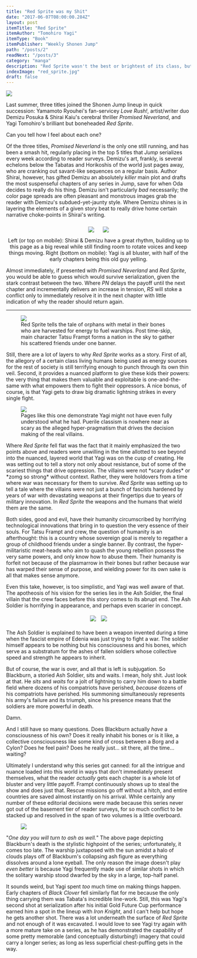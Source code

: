 ```yaml
---
title: "Red Sprite was my Shit"
date: "2017-06-07T08:00:00.284Z"
layout: post
itemTitle: "Red Sprite"
itemAuthor: "Tomohiro Yagi"
itemType: "Book"
itemPublisher: "Weekly Shonen Jump"
path: "/posts/2"
readNext: "/posts/3"
category: "manga"
description: "Red Sprite wasn't the best or brightest of its class, but it's still gone too soon."
indexImage: "red_sprite.jpg"
draft: false
---
```


<img class="floatCenter" style="max-height: 600px;" src="https://s3.amazonaws.com/foggy1/WSJ_Issue_39_2016_Cover.png" />

Last summer, three titles joined the Shonen Jump lineup in quick succession:  Yamamoto Ryouhei's fan-servicey _Love Rush!_, artist/writer duo Demizu Posuka & Shirai Kaiu's cerebral thriller _Promised Neverland_, and Yagi Tomohiro's brilliant but boneheaded _Red Sprite_. 

Can you tell how I feel about each one?

Of the three titles, _Promised Neverland_ is the only one still running, and has been a smash hit, regularly placing in the top 5 titles that _Jump_ serializes every week according to reader surveys. Demizu's art, frankly, is several echelons below the Tabatas and Horikoshis of the world just pages away, who are cranking out savant-like sequences on a regular basis. Author Shirai, however, has gifted Demizu an absolutely _killer_ main plot and drafts the most suspenseful chapters of any series in Jump, save for when Oda decides to really do his thing. Demizu isn't particularly _bad_ necessarily; the color page spreads are often pleasant and monstrous images grab the reader with Demizu's subdued-yet-jaunty style. Where Demizu shines is in layering the elements of a given story beat to really drive home certain narrative choke-points in Shirai's writing.

<div class='floatCenter' style='text-align:center;'>
  <img style="display: inline-block;max-height: 600px;margin:10px;" src="https://s3.amazonaws.com/foggy1/Screenshot_2017-06-06-21-22-50-01.jpeg" />
  <img style="display: inline-block;max-height: 600px;margin:10px;" src="https://s3.amazonaws.com/foggy1/Screenshot_2017-06-06-21-16-55-01.jpeg" />
  <figcaption>Left (or top on mobile): Shirai & Demizu have a great rhythm, building up to this page as a big reveal while still finding room to rotate voices and keep things moving. Right (bottom on mobile): Yagi is all bluster, with half of the early chapters being this old guy yelling.</figcaption>
</div>


Almost immediately, if presented with _Promised Neverland_ and _Red Sprite_, you would be able to guess which would survive serialization, given the stark contrast between the two. Where _PN_ delays the payoff until the next chapter and incrementally delivers an increase in tension, _RS_ will stoke a conflict only to immediately resolve it in the next chapter with little indication of why the reader should return again. 

<hr/>

<figure class='floatCenter'>
<img class="floatCenter" style="max-height: 600px;" src="https://s3.amazonaws.com/foggy1/Screenshot_2017-06-06-21-55-07-01.jpeg" />
<figcaption>Red Sprite tells the tale of orphans with metal in their bones who are harvested for energy to fuel warships. Post time-skip, main character Tatsu Frampt forms a nation in the sky to gather his scattered friends under one banner.</figcaption>
</figure>

Still, there are a lot of layers to why _Red Sprite_ works as a story. First of all, the allegory of a certain class living humans being used as energy sources for the rest of society is still terrifying enough to punch through its own thin veil. Second, it provides a nuanced platform to give these kids their powers: the very thing that makes them valuable and exploitable is one-and-the-same with what empowers them to fight their oppressors. A nice bonus, of course, is that Yagi gets to draw big dramatic lightning strikes in every single fight.


<figure class='floatCenter'>
<img class="floatCenter" style="max-height: 600px;" src="https://s3.amazonaws.com/foggy1/Screenshot_2017-06-06-21-19-29-01.jpeg" />
<figcaption>Pages like this one demonstrate Yagi might not have even fully understood what he had. Puerile classism is nowhere near as scary as the alleged hyper-pragmatism that drives the decision making of the real villains.</figcaption>
</figure>

Where _Red Sprite_ fell flat was the fact that it mainly emphasized the two points above and readers were unwilling in the time allotted to see beyond into the nuanced, layered world that Yagi was on the cusp of creating. He was setting out to tell a story not only about resistance, but of some of the scariest things that drive oppression. The villains were not \*scary dudes\* or \*zomg so strong\* without context. Rather, they were holdovers from a time where war was necessary for them to survive. _Red Sprite_ was setting up to tell a tale where the villains were not just a bunch of fascists hardened by years of war with devastating weapons at their fingertips due to years of military innovation. In _Red Sprite_ the weapons and the humans that wield them are the same.  

Both sides, good and evil, have their humanity circumscribed by horrifying technological innovations that bring in to question the very essence of their souls. For Tatsu Frampt and crew, the question of humanity is an afterthought: this is a country whose sovereign goal is merely to regather a group of childhood friends under a single banner. By contrast, the hyper-militaristic meat-heads who aim to quash the young rebellion possess the very same powers, and only know how to abuse them. Their humanity is forfeit not because of the plasmarrow in their bones but rather because war has warped their sense of purpose, and wielding power for its own sake is all that makes sense anymore.

Even this take, however, is too simplistic, and Yagi was well aware of that. The apotheosis of his vision for the series lies in the Ash Soldier, the final villain that the crew faces before this story comes to its abrupt end. The Ash Soldier is horrifying in appearance, and perhaps even scarier in concept. 

<div class='floatCenter' style='text-align:center;'>
  <img style="display: inline-block;max-height: 600px;margin: 5px;" src="https://s3.amazonaws.com/foggy1/Screenshot_2017-05-18-09-17-36-01.jpeg" />
  <img style="display: inline-block;max-height: 600px;margin: 5px;" src="https://s3.amazonaws.com/foggy1/Screenshot_2017-05-18-09-17-42-01.jpeg" />
</div>

The Ash Soldier is explained to have been a weapon invented during a time when the fascist empire of Edenia was just trying to fight a war. The soldier himself appears to be nothing but his consciousness and his bones, which serve as a substratum for the ashes of fallen soldiers whose collective speed and strength he appears to inherit. 

But of course, the war is over, and all that is left is subjugation. So Blackburn, a storied Ash Soldier, sits and waits. I mean, holy shit. Just look at that. He _sits_ and _waits_ for a jolt of lightning to carry him down to a battle field where dozens of his compatriots have perished, _because_ dozens of his compatriots have perished. His summoning simultaneously represents his army's failure and its triumph, since his presence means that the soldiers are more powerful in death.

Damn.

And I still have so many questions. Does Blackburn actually _have_ a consciousness of his own? Does it really inhabit his bones or is it like, a collective consciousness like some kind of cross between a Borg and a Cylon? Does he feel pain? Does he really just... sit there, all the time... waiting?

Ultimately I understand why this series got canned: for all the intrigue and nuance loaded into this world in ways that don't immediately present themselves, what the reader _actually_ gets each chapter is a whole lot of bluster and very little payoff. Frampt continuously shows up to steal the show and does just that. Rescue missions go off without a hitch, and entire countries are saved almost instantly on his arrival. While certainly any number of these editorial decisions were made because this series never got out of the basement tier of reader surveys, for so much conflict to be stacked up and resolved in the span of two volumes is a little overboard.


<figure class='floatCenter'>
<img style="max-height: 700px;" src="https://s3.amazonaws.com/foggy1/Screenshot_2017-06-06-21-09-44-01.jpeg " />
</figure>

"_One day you will turn to ash as well._" The above page depicting Blackburn's death is the stylistic highpoint of the series; unfortunately, it comes too late. The warship juxtaposed with the sun amidst a halo of clouds plays off of Blackburn's collapsing ash figure as everything dissolves around a lone eyeball. The only reason the image doesn't play _even better_ is because Yagi frequently made use of similar shots in which the solitary warship stood dwarfed by the sky in a large, top-half panel.

It sounds weird, but Yagi spent _too_ much time on making things happen. Early chapters of _Black Clover_ fell similarly flat for me because the only thing carrying them was Tabata's incredible line-work. Still, this was Yagi's second shot at serialization after his initial Gold Future Cup performance earned him a spot in the lineup with _Iron Knight_, and I can't help but hope he gets another shot. There was a lot underneath the surface of _Red Sprite_ and not enough of it was excavated. I would love to see Yagi try again with a more mature take on a series, as he has demonstrated the capability of some pretty memorable (and conceptually disturbing!) imagery that could carry a longer series; as long as less superficial chest-puffing gets in the way.